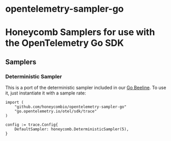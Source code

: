 # opentelemetry-sampler-go

# Honeycomb Samplers for use with the OpenTelemetry Go SDK

## Samplers

### Deterministic Sampler

This is a port of the deterministic sampler included in our [Go Beeline](https://github.com/honeycombio/beelinee-go). To use it, just instantiate it with a sample rate:

```golang
import (
	"github.com/honeycombio/opentelemetry-sampler-go"
	"go.opentelemetry.io/otel/sdk/trace"
)

config := trace.Config{
	DefaultSampler: honeycomb.DeterministicSampler(5),
}
```
